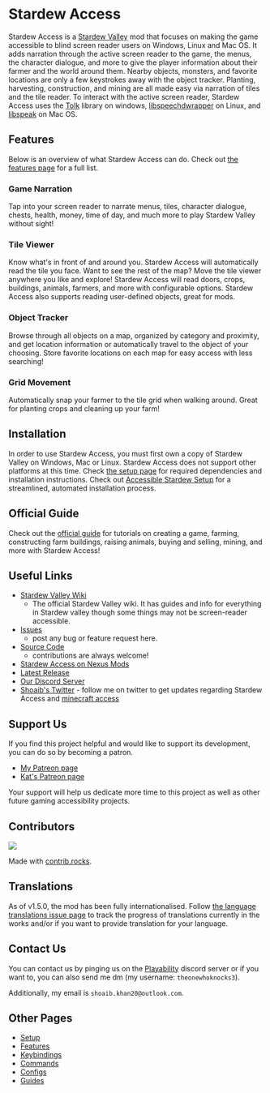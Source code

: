 # Stardew Access

Stardew Access is a [Stardew Valley](https://stardewvalley.net/) mod that focuses on making the game accessible to blind screen reader users on Windows, Linux and Mac OS. It adds narration through the active screen reader to the game, the menus, the character dialogue, and more to give the player information about their farmer and the world around them.
Nearby objects, monsters, and favorite locations are only a few keystrokes away with the object tracker.
Planting, harvesting, construction, and mining are all made easy via narration of tiles and the tile reader.
To interact with the active screen reader, Stardew Access uses the [Tolk](https://github.com/ndarilek/tolk) library on windows, [libspeechdwrapper](https://github.com/khanshoaib3/libspeechdwrapper) on Linux, and [libspeak](https://github.com/Flameborn/libspeak) on Mac OS.

<!--todo: add this link to the wiki once there's info for developers. https://github.com/khanshoaib3/stardew-access/wiki-->

## Features

Below is an overview of what Stardew Access can do. Check out [the features page](features.md) for a full list.

### Game Narration

Tap into your screen reader to narrate menus, tiles, character dialogue, chests, health, money, time of day, and much more to play Stardew Valley without sight!

### Tile Viewer

Know what's in front of and around you. Stardew Access will automatically read the tile you face. Want to see the rest of the map? Move the tile viewer anywhere you like and explore! Stardew Access will read doors, crops, buildings, animals, farmers, and more with configurable options. Stardew Access also supports reading user-defined objects, great for mods.

### Object Tracker

Browse through all objects on a map, organized by category and proximity, and get location information or automatically travel to the object of your choosing. Store favorite locations on each map for easy access with less searching!

### Grid Movement

Automatically snap your farmer to the tile grid when walking around. Great for planting crops and cleaning up your farm!

## Installation

In order to use Stardew Access, you must first own a copy of Stardew Valley on Windows, Mac or Linux. Stardew Access does not support other platforms at this time. Check [the setup page](setup.md) for required dependencies and installation instructions. Check out [Accessible Stardew Setup](https://github.com/ParadoxiKat/AccessibleStardewSetup/releases/latest) for a streamlined, automated installation process.

## Official Guide

Check out the [official guide](guides/guides-home.md) for tutorials on creating a game, farming, constructing farm buildings, raising animals, buying and selling, mining, and more with Stardew Access!

## Useful Links

- [Stardew Valley Wiki](https://stardewvalleywiki.com/Stardew_Valley_Wiki)
    - The official Stardew Valley wiki. It has guides and info for everything in Stardew valley though some things may not be screen-reader accessible.
- [Issues](https://github.com/khanshoaib3/stardew-access/issues)
    - post any bug or feature request here.
- [Source Code](https://github.com/khanshoaib3/stardew-access)
    - contributions are always welcome!
- [Stardew Access on Nexus Mods](https://www.nexusmods.com/stardewvalley/mods/16205)
- [Latest Release](https://github.com/khanshoaib3/stardew-access/releases/latest)
- [Our Discord Server](https://discord.gg/yQjjsDqWQX)
- [Shoaib's Twitter](https://twitter.com/shoaib_mk0) - follow me on twitter to get updates regarding Stardew Access and [minecraft access](https://github.com/khanshoaib3/minecraft-access)

## Support Us

If you find this project helpful and would like to support its development, you can do so by becoming a patron.

- [My Patreon page](https://www.patreon.com/shoaibkhan)
- [Kat's Patreon page](https://www.patreon.com/BlindSighted)

Your support will help us dedicate more time to this project as well as other future gaming accessibility projects. 

## Contributors

<a href="https://github.com/khanshoaib3/stardew-access/graphs/contributors">
  <img src="https://contrib.rocks/image?repo=khanshoaib3/stardew-access" />
</a>

Made with [contrib.rocks](https://contrib.rocks).

## Translations

As of v1.5.0, the mod has been fully internationalised.
Follow [the language translations issue page](https://github.com/khanshoaib3/stardew-access/issues/182) to track the progress of
translations currently in the works and/or if you want to provide translation for your language.

## Contact Us

You can contact us by pinging us on the [Playability](https://discord.gg/yQjjsDqWQX) discord server
or if you want to, you can also send me dm (my username: `theonewhoknocks3`).

Additionally, my email is `shoaib.khan20@outlook.com`.

## Other Pages

- [Setup](setup.md)
- [Features](features.md)
- [Keybindings](keybindings.md)
- [Commands](commands.md)
- [Configs](config.md)
- [Guides](guides/guides-home.md)
